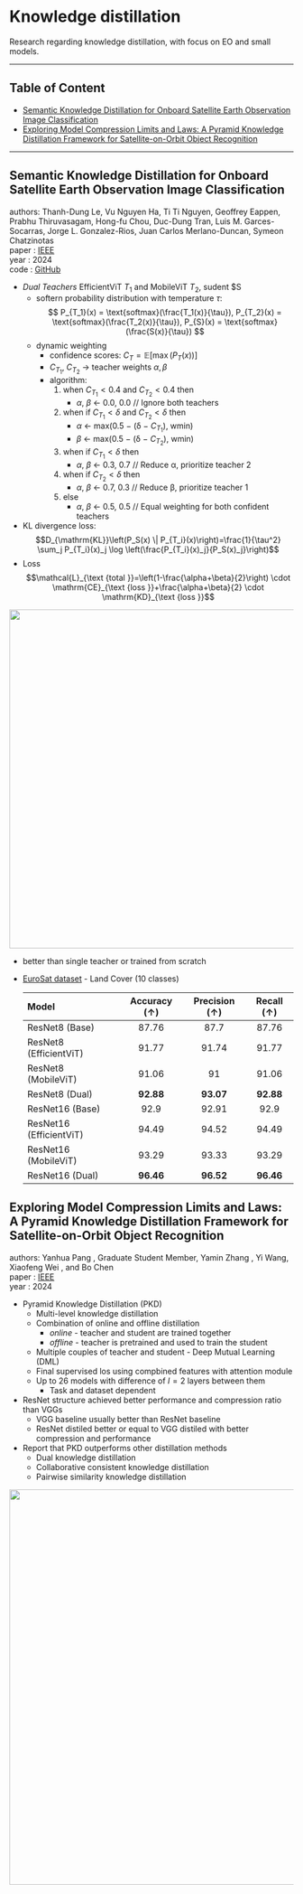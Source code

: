 # Knowledge distillation

Research regarding knowledge distillation, with focus on EO and small models.

---
## Table of Content
- [Semantic Knowledge Distillation for Onboard Satellite Earth Observation Image Classification](#semantic-knowledge-distillation-for-onboard-satellite-earth-observation-image-classification)
- [Exploring Model Compression Limits and Laws: A Pyramid Knowledge Distillation Framework for Satellite-on-Orbit Object Recognition](#exploring-model-compression-limits-and-laws-a-pyramid-knowledge-distillation-framework-for-satellite-on-orbit-object-recognition)
  
---


<a name="semantic-knowledge-distillation-for-onboard-satellite-earth-observation-image-classification"></a>

## Semantic Knowledge Distillation for Onboard Satellite Earth Observation Image Classification

authors: Thanh-Dung Le, Vu Nguyen Ha, Ti Ti Nguyen, Geoffrey Eappen, Prabhu Thiruvasagam, Hong-fu Chou, Duc-Dung Tran, Luis M. Garces-Socarras, Jorge L. Gonzalez-Rios, Juan Carlos Merlano-Duncan, Symeon Chatzinotas<br>
paper  : [IEEE](https://arxiv.org/abs/2411.00209)<br>
year   : 2024<br>
code   : [GitHub](https://github.com/ltdung/SnT-SENTRY)<br>

- *Dual Teachers* EfficientViT $T_1$ and MobileViT $T_2$, sudent $S
	- softern probability distribution with temperature $\tau$: 
		$$ P_{T_1}(x) = \text{softmax}(\frac{T_1(x)}{\tau}), P_{T_2}(x) = \text{softmax}(\frac{T_2(x)}{\tau}), P_{S}(x) = \text{softmax}(\frac{S(x)}{\tau}) $$
	- dynamic weighting
		- confidence scores: $C_{T}=\mathbb{E}\left[\max \left(P_{T}(x)\right)\right]$
		- $C_{T_1}$, $C_{T_2}$ -> teacher weights $\alpha,\beta$
		- algorithm:
			1. when $C_{T_1} < 0.4$ and $C_{T_2} < 0.4$ then
				- $\alpha$, $\beta$ ← 0.0, 0.0 // Ignore both teachers
			2. when if $C_{T_1} < \delta$ and $C_{T_2} < \delta$ then
				- $\alpha$ ← max(0.5 − (δ − $C_{T_1}$), wmin)
				- $\beta$ ← max(0.5 − (δ − $C_{T_2}$), wmin)
			3. when if $C_{T_1} < \delta$ then
				- $\alpha$, $\beta$ ← 0.3, 0.7 // Reduce α, prioritize teacher 2
			4. when if $C_{T_2} < \delta$ then
				- $\alpha$, $\beta$ ← 0.7, 0.3 // Reduce β, prioritize teacher 1
			5. else
				- $\alpha$, $\beta$ ← 0.5, 0.5 // Equal weighting for both confident teachers
- KL divergence loss:
	$$D_{\mathrm{KL}}\left(P_S(x) \| P_{T_i}(x)\right)=\frac{1}{\tau^2} \sum_j P_{T_i}(x)_j \log \left(\frac{P_{T_i}(x)_j}{P_S(x)_j}\right)$$
- Loss
	$$\mathcal{L}_{\text {total }}=\left(1-\frac{\alpha+\beta}{2}\right) \cdot \mathrm{CE}_{\text {loss }}+\frac{\alpha+\beta}{2} \cdot \mathrm{KD}_{\text {loss }}$$

<img src="/sigma/dualkd.png" width=600>

- better than single teacher or trained from scratch 

- [EuroSat dataset](https://github.com/phelber/EuroSAT) - Land Cover (10 classes)

	| Model | Accuracy $(\uparrow)$ | Precision $(\uparrow)$ | Recall $(\uparrow)$ |
	| :--- | :---: | :---: | :---: |
	| ResNet8 (Base) | 87.76 | 87.7 | 87.76 |
	| ResNet8 (EfficientViT) | 91.77 | 91.74 | 91.77 |
	| ResNet8 (MobileViT) | 91.06 | 91 | 91.06 |
	| ResNet8 (Dual) | $\mathbf{9 2 . 8 8}$ | $\mathbf{9 3 . 0 7}$ | $\mathbf{9 2 . 8 8}$ |
	| ResNet16 (Base) | 92.9 | 92.91 | 92.9 |
	| ResNet16 (EfficientViT) | 94.49 | 94.52 | 94.49 |
	| ResNet16 (MobileViT) | 93.29 | 93.33 | 93.29 |
	| ResNet16 (Dual) | $\mathbf{9 6 . 4 6}$ | $\mathbf{9 6 . 5 2}$ | $\mathbf{9 6 . 4 6}$ |


<a name="exploring-model-compression-limits-and-laws-a-pyramid-knowledge-distillation-framework-for-satellite-on-orbit-object-recognition"></a>
  
## Exploring Model Compression Limits and Laws: A Pyramid Knowledge Distillation Framework for Satellite-on-Orbit Object Recognition

authors: Yanhua Pang , Graduate Student Member, Yamin Zhang , Yi Wang, Xiaofeng Wei , and Bo Chen<br>
paper  : [IEEE](https://ieeexplore.ieee.org/stamp/stamp.jsp?tp=&arnumber=10378728&tag=1)<br>
year   : 2024<br>

- Pyramid Knowledge Distillation (PKD)
	- Multi-level knowledge distillation
	- Combination of online and offline distillation
		- *online* - teacher and student are trained together
		- *offline* - teacher is pretrained and used to train the student
	- Multiple couples of teacher and student - Deep Mutual Learning (DML)
	- Final supervised los using compbined features with attention module
	- Up to 26 models with difference of $I=2$ layers between them
		- Task and dataset dependent
- ResNet structure achieved better performance and compression ratio than VGGs
	- VGG baseline usually better than ResNet baseline
	- ResNet distiled better or equal to VGG distiled with better compression and performance
- Report that PKD outperforms other distillation methods
	- Dual knowledge distillation
	- Collaborative consistent knowledge distillation
	- Pairwise similarity knowledge distillation

<img src="/sigma/pkd.png" width=700>

  